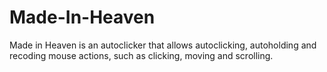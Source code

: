 # Made-In-Heaven
Made in Heaven is an autoclicker that allows autoclicking, autoholding and recoding mouse actions, such as clicking, moving and scrolling.
